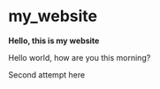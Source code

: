 # my_website

**Hello, this is my website**

Hello world, how are you this morning?


Second attempt here